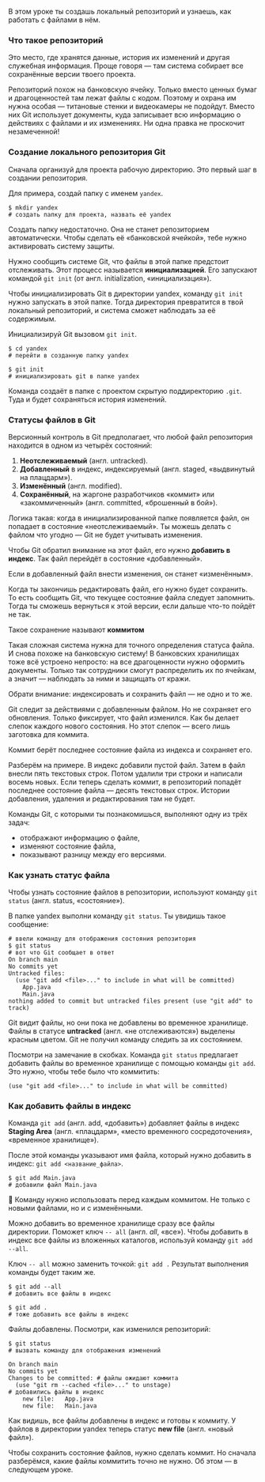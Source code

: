 В этом уроке ты создашь локальный репозиторий и узнаешь, как работать с файлами в нём.

### Что такое репозиторий

Это место, где хранятся данные, история их изменений и другая служебная информация. Проще говоря — там система собирает все сохранённые версии твоего проекта.

Репозиторий похож на банковскую ячейку. Только вместо ценных бумаг и драгоценностей там лежат файлы с кодом. Поэтому и охрана им нужна особая — титановые стенки и видеокамеры не подойдут. Вместо них Git использует документы, куда записывает всю информацию о действиях с файлами и их изменениях. Ни одна правка не проскочит незамеченной!

### Создание локального репозитория Git

Сначала организуй для проекта рабочую директорию. Это первый шаг в создании репозитория.

Для примера, создай папку с именем `yandex`.



```
$ mkdir yandex
# создать папку для проекта, назвать её yandex 
```

Создать папку недостаточно. Она не станет репозиторием автоматически. Чтобы сделать её «банковской ячейкой», тебе нужно активировать систему защиты.

Нужно сообщить системе Git, что файлы в этой папке предстоит отслеживать. Этот процесс называется **инициализацией**. Его запускают командой `git init` (от англ. initialization, «инициализация»).

Чтобы инициализировать Git в директории yandex, команду `git init` нужно запускать в этой папке. Тогда директория превратится в твой локальный репозиторий, и система сможет наблюдать за её содержимым.

Инициализируй Git вызовом `git init`.



```
$ cd yandex
# перейти в созданную папку yandex

$ git init
# инициализировать git в папке yandex 
```

Команда создаёт в папке с проектом скрытую поддиректорию `.git`. Туда и будет сохраняться история изменений.

### Статусы файлов в Git

Версионный контроль в Git предполагает, что любой файл репозитория находится в одном из четырёх состояний:

1. **Неотслеживаемый** (англ. untracked).
2. **Добавленный** в индекс, индексируемый (англ. staged, «выдвинутый на плацдарм»).
3. **Изменённый** (англ. modified).
4. **Сохранённый**, на жаргоне разработчиков «коммит» или «закоммиченный» (англ. committed, «брошенный в бой»).


Логика такая: когда в инициализированной папке появляется файл, он попадает в состояние «неотслеживаемый». Ты можешь делать с файлом что угодно — Git не будет учитывать изменения.

Чтобы Git обратил внимание на этот файл, его нужно **добавить в индекс**. Так файл перейдёт в состояние «добавленный».

Если в добавленный файл внести изменения, он станет «изменённым».

Когда ты закончишь редактировать файл, его нужно будет сохранить. То есть сообщить Git, что текущее состояние файла следует запомнить. Тогда ты сможешь вернуться к этой версии, если дальше что-то пойдёт не так.

Такое сохранение называют **коммитом**

Такая сложная система нужна для точного определения статуса файла. И снова похоже на банковскую систему! В банковских хранилищах тоже всё устроено непросто: на все драгоценности нужно оформить документы. Только так сотрудники смогут распределить их по ячейкам, а значит — наблюдать за ними и защищать от кражи.


Обрати внимание: индексировать и сохранить файл — не одно и то же.

Git следит за действиями с добавленным файлом. Но не сохраняет его обновления. Только фиксирует, что файл изменился. Как бы делает слепок каждого нового состояния. Но этот слепок — всего лишь заготовка для коммита.

Коммит берёт последнее состояние файла из индекса и сохраняет его.

Разберём на примере. В индекс добавили пустой файл. Затем в файл внесли пять текстовых строк. Потом удалили три строки и написали восемь новых. Если теперь сделать коммит, в репозиторий попадёт последнее состояние файла — десять текстовых строк. Истории добавления, удаления и редактирования там не будет.


Команды Git, с которыми ты познакомишься, выполняют одну из трёх задач:

- отображают информацию о файле,
- изменяют состояние файла,
- показывают разницу между его версиями.

### Как узнать статус файла

Чтобы узнать состояние файлов в репозитории, используют команду `git status` (англ. status, «состояние»).

В папке yandex выполни команду `git status`. Ты увидишь такое сообщение:



```
# ввели команду для отображения состояния репозитория
$ git status
# вот что Git сообщает в ответ
On branch main
No commits yet
Untracked files:
  (use "git add <file>..." to include in what will be committed)
    App.java
    Main.java
nothing added to commit but untracked files present (use "git add" to track) 
```

Git видит файлы, но они пока не добавлены во временное хранилище. Файлы в статусе **untracked** (англ. «не отслеживаются») выделены красным цветом. Git не получил команду следить за их состоянием.

Посмотри на замечание в скобках. Команда `git status` предлагает добавить файлы во временное хранилище с помощью команды `git add`. Это нужно, чтобы тебе было что коммитить:



```
(use "git add <file>..." to include in what will be committed) 
```


### Как добавить файлы в индекс

Команда `git add` (англ. add, «добавить») добавляет файлы в индекс **Staging Area** (англ. «плацдарм», «место временного сосредоточения», «временное хранилище»).

После этой команды указывают имя файла, который нужно добавить в индекс: `git add <название_файла>`.



```
$ git add Main.java
# добавили файл Main.java 
```

📌 Команду нужно использовать перед каждым коммитом. Не только с новыми файлами, но и с изменёнными.

Можно добавить во временное хранилище сразу все файлы директории. Поможет ключ `-- all` (англ. _all_, «все»). Чтобы добавить в индекс все файлы из вложенных каталогов, используй команду `git add --all`.

Ключ `-- all` можно заменить точкой: `git add .` Результат выполнения команды будет таким же.



```
$ git add --all
# добавить все файлы в индекс

$ git add . 
# тоже добавить все файлы в индекс 
```

Файлы добавлены. Посмотри, как изменился репозиторий:



```
$ git status
# вызвать команду для отображения изменений

On branch main
No commits yet
Changes to be committed: # файлы ожидают коммита
  (use "git rm --cached <file>..." to unstage)
# добавились файлы в индекс
    new file:   App.java
    new file:   Main.java 
```

Как видишь, все файлы добавлены в индекс и готовы к коммиту. У файлов в директории yandex теперь статус **new file** (англ. «новый файл»).

Чтобы сохранить состояние файлов, нужно сделать коммит. Но сначала разберёмся, какие файлы коммитить точно не нужно. Об этом — в следующем уроке.